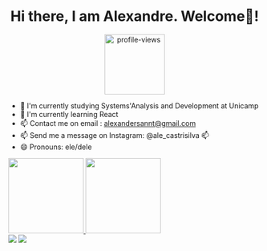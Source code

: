 <div align="center"><h1>Hi there, I am Alexandre. Welcome💜!</h1></div>

<div align="center">
  <img width ="120"alt="profile-views" src="https://komarev.com/ghpvc/?username=AlexandreSantaAnnaSilva&color=blueviolet">
</div>

- 🔭 I'm currently studying Systems'Analysis and Development at Unicamp
- 🌱 I'm currently learning React 
- 📫 Contact me on email : alexandersannt@gmail.com
- 📫 Send me a message on Instagram: @ale_castrisilva 📫
- 😄 Pronouns: ele/dele



<div>
  <a href="https://github.com/AlexandreSantaAnnaSilva">
  <img height="150em" src="https://github-readme-stats.vercel.app/api?username=AlexandreSantaAnnaSilva&show_icons=true&theme=dracula&include_all_commits=true&count_private=true"/>
  <img height="150em" src="https://github-readme-stats.vercel.app/api/top-langs/?username=AlexandreSantaAnnaSilva&layout=compact&langs_count=7&theme=dracula"/>
</div>  

  <div> 
  <a href = "alexandersannt@gmail.com"><img src="https://img.shields.io/badge/Mail-Contact%20Me-yellow" target="_blank"></a>
  <a href="https://www.linkedin.com/in/alexandre-de-castro-ara%C3%BAjo-sant-anna-silva-3871a6214/" target="_blank"><img src="https://img.shields.io/badge/-LinkedIn-%230077B5?style=for-the-badge&logo=linkedin&logoColor=white" target="_blank"></a> 
</div>
